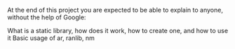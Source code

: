 At the end of this project you are expected to be able to explain to anyone, without the help of Google:

What is a static library, how does it work, how to create one, and how to use it
Basic usage of ar, ranlib, nm